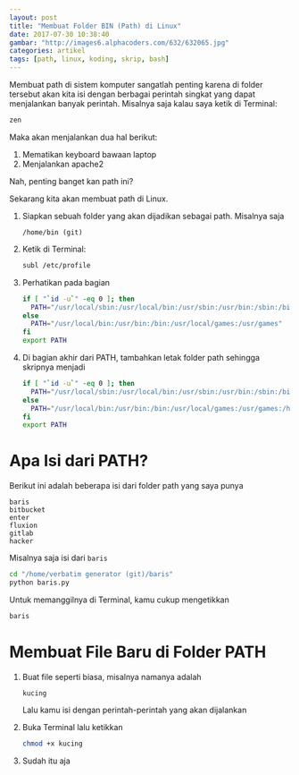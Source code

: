 ```yaml
---
layout: post
title: "Membuat Folder BIN (Path) di Linux"
date: 2017-07-30 10:38:40
gambar: "http://images6.alphacoders.com/632/632065.jpg"
categories: artikel
tags: [path, linux, koding, skrip, bash]
---
```


Membuat path di sistem komputer sangatlah penting karena di folder tersebut akan kita isi dengan berbagai perintah singkat yang dapat menjalankan banyak perintah. Misalnya saja kalau saya ketik di Terminal:

```bash
zen
```

Maka akan menjalankan dua hal berikut:

1. Mematikan keyboard bawaan laptop
2. Menjalankan apache2

Nah, penting banget kan path ini?

Sekarang kita akan membuat path di Linux.

1. Siapkan sebuah folder yang akan dijadikan sebagai path. Misalnya saja

    ```
    /home/bin (git)
    ```

2. Ketik di Terminal:

    ```bash
    subl /etc/profile
    ```

3. Perhatikan pada bagian

    ```bash
    if [ "`id -u`" -eq 0 ]; then
      PATH="/usr/local/sbin:/usr/local/bin:/usr/sbin:/usr/bin:/sbin:/bin"
    else
      PATH="/usr/local/bin:/usr/bin:/bin:/usr/local/games:/usr/games"
    fi
    export PATH
    ```

4. Di bagian akhir dari PATH, tambahkan letak folder path sehingga skripnya menjadi

    ```bash
    if [ "`id -u`" -eq 0 ]; then
      PATH="/usr/local/sbin:/usr/local/bin:/usr/sbin:/usr/bin:/sbin:/bin:/home/bin (git)"
    else
      PATH="/usr/local/bin:/usr/bin:/bin:/usr/local/games:/usr/games:/home/bin (git)"
    fi
    export PATH
    ```

# Apa Isi dari PATH?

Berikut ini adalah beberapa isi dari folder path yang saya punya

```
baris
bitbucket
enter
fluxion
gitlab
hacker
```

Misalnya saja isi dari `baris`

```bash
cd "/home/verbatim generator (git)/baris"
python baris.py
```

Untuk memanggilnya di Terminal, kamu cukup mengetikkan

```bash
baris
```

# Membuat File Baru di Folder PATH

1. Buat file seperti biasa, misalnya namanya adalah

    ```
    kucing
    ```

    Lalu kamu isi dengan perintah-perintah yang akan dijalankan

2. Buka Terminal lalu ketikkan

    ```bash
    chmod +x kucing
    ```

3. Sudah itu aja

